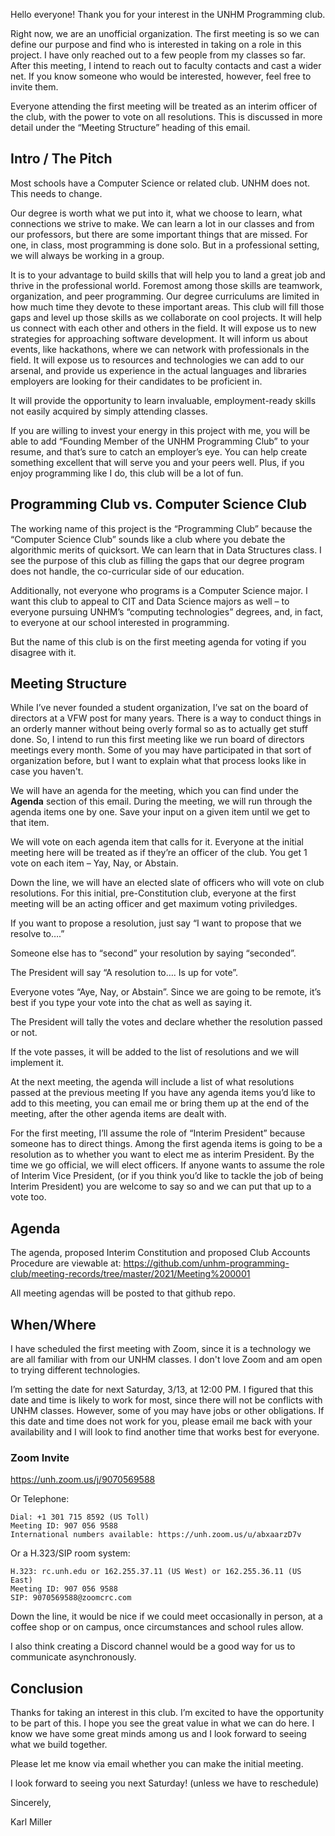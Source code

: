 Hello everyone! Thank you for your interest in the UNHM Programming club.

Right now, we are an unofficial organization. The first meeting is so we can define our purpose and find who is interested in taking on a role in this project. I have only reached out to a few people from my classes so far. After this meeting, I intend to reach out to faculty contacts and cast a wider net. If you know someone who would be interested, however, feel free to invite them.

Everyone attending the first meeting will be treated as an interim officer of the club, with the power to vote on all resolutions. This is discussed in more detail under the “Meeting Structure” heading of this email.

## Intro / The Pitch

Most schools have a Computer Science or related club. UNHM does not. This needs to change. 

Our degree is worth what we put into it, what we choose to learn, what connections we strive to make. We can learn a lot in our classes and from our professors, but there are some important things that are missed. For one, in class, most programming is done solo. But in a professional setting, we will always be working in a group.

It is to your advantage to build skills that will help you to land a great job and thrive in the professional world. Foremost among those skills are teamwork, organization, and peer programming. Our degree curriculums are limited in how much time they devote to these important areas. This club will fill those gaps and level up those skills as we collaborate on cool projects. It will help us connect with each other and others in the field. It will expose us to new strategies for approaching software development. It will inform us about events, like hackathons, where we can network with professionals in the field. It will expose us to resources and technologies we can add to our arsenal, and provide us experience in the actual languages and libraries employers are looking for their candidates to be proficient in.

It will provide the opportunity to learn invaluable, employment-ready skills not easily acquired by simply attending classes.

If you are willing to invest your energy in this project with me, you will be able to add “Founding Member of the UNHM Programming Club” to your resume, and that’s sure to catch an employer’s eye. You can help create something excellent that will serve you and your peers well. Plus, if you enjoy programming like I do, this club will be a lot of fun. 

## Programming Club vs. Computer Science Club

The working name of this project is the “Programming Club” because the “Computer Science Club” sounds like a club where you debate the algorithmic merits of quicksort. We can learn that in Data Structures class. I see the purpose of this club as filling the gaps that our degree program does not handle, the co-curricular side of our education.

Additionally, not everyone who programs is a Computer Science major. I want this club to appeal to CIT and Data Science majors as well – to everyone pursuing UNHM’s “computing technologies” degrees, and, in fact, to everyone at our school interested in programming.

But the name of this club is on the first meeting agenda for voting if you disagree with it.

## Meeting Structure

While I’ve never founded a student organization, I’ve sat on the board of directors at a VFW post for many years. There is a way to conduct things in an orderly manner without being overly formal so as to actually get stuff done. So, I intend to run this first meeting like we run board of directors meetings every month. Some of you may have participated in that sort of organization before, but I want to explain what that process looks like in case you haven't.

We will have an agenda for the meeting, which you can find under the **Agenda** section of this email. During the meeting, we will run through the agenda items one by one. Save your input on a given item until we get to that item.

We will vote on each agenda item that calls for it. Everyone at the initial meeting here will be treated as if they’re an officer of the club. You get 1 vote on each item – Yay, Nay, or Abstain.

Down the line, we will have an elected slate of officers who will vote on club resolutions. For this initial, pre-Constitution club, everyone at the first meeting will be an acting officer and get maximum voting priviledges. 

If you want to propose a resolution, just say “I want to propose that we resolve to….”

Someone else has to “second” your resolution by saying “seconded”.

The President will say “A resolution to…. Is up for vote”.

Everyone votes “Aye, Nay, or Abstain”. Since we are going to be remote, it’s best if you type your vote into the chat as well as saying it.

The President will tally the votes and declare whether the resolution passed or not.

If the vote passes, it will be added to the list of resolutions and we will implement it.

At the next meeting, the agenda will include a list of what resolutions passed at the previous meeting
If you have any agenda items you’d like to add to this meeting, you can email me or bring them up at the end of the meeting, after the other agenda items are dealt with.

For the first meeting, I’ll assume the role of “Interim President” because someone has to direct things. Among the first agenda items is going to be a resolution as to whether you want to elect me as interim President. By the time we go official, we will elect officers. If anyone wants to assume the role of Interim Vice President, (or if you think you’d like to tackle the job of being Interim President) you are welcome to say so and we can put that up to a vote too.

## Agenda

The agenda, proposed Interim Constitution and proposed Club Accounts Procedure are viewable at:
https://github.com/unhm-programming-club/meeting-records/tree/master/2021/Meeting%200001

All meeting agendas will be posted to that github repo.

## When/Where

I have scheduled the first meeting with Zoom, since it is a technology we are all familiar with from our UNHM classes. I don't love Zoom and am open to trying different technologies.

I’m setting the date for next Saturday, 3/13, at 12:00 PM. I figured that this date and time is likely to work for most, since there will not be conflicts with UNHM classes. However, some of you may have jobs or other obligations. If this date and time does not work for you, please email me back with your availability and I will look to find another time that works best for everyone.

### Zoom Invite

https://unh.zoom.us/j/9070569588

Or Telephone:

    Dial: +1 301 715 8592 (US Toll)
    Meeting ID: 907 056 9588 
    International numbers available: https://unh.zoom.us/u/abxaarzD7v 

Or a H.323/SIP room system:

    H.323: rc.unh.edu or 162.255.37.11 (US West) or 162.255.36.11 (US East) 
    Meeting ID: 907 056 9588
    SIP: 9070569588@zoomcrc.com


Down the line, it would be nice if we could meet occasionally in person, at a coffee shop or on campus, once circumstances and school rules allow.

I also think creating a Discord channel would be a good way for us to communicate asynchronously. 

## Conclusion

Thanks for taking an interest in this club. I’m excited to have the opportunity to be part of this. I hope you see the great value in what we can do here. I know we have some great minds among us and I look forward to seeing what we build together.

Please let me know via email whether you can make the initial meeting.

I look forward to seeing you next Saturday! (unless we have to reschedule)



Sincerely,

Karl Miller
